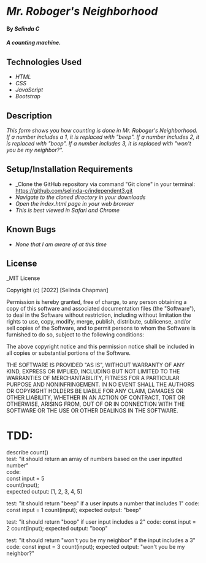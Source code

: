 
# _Mr. Roboger's Neighborhood_

#### By _**Selinda C**_

#### _A counting machine._

## Technologies Used

* _HTML_
* _CSS_
* _JavaScript_
* _Bootstrap_

## Description

_This form shows you how counting is done in Mr. Roboger's Neighborhood. If a number includes a 1, it is replaced with "beep". If a number includes 2, it is replaced with "boop". If a number includes 3, it is replaced with "won't you be my neighbor?"._

## Setup/Installation Requirements

* _Clone the GitHub repository via command "Git clone" in your terminal: https://github.com/selinda-c/independent3.git
* _Navigate to the cloned directory in your downloads_
* _Open the index.html page in your web browser_
* _This is best viewed in Safari and Chrome_

## Known Bugs

* _None that I am aware of at this time_

## License

_MIT License

Copyright (c) [2022] [Selinda Chapman]

Permission is hereby granted, free of charge, to any person obtaining a copy
of this software and associated documentation files (the "Software"), to deal
in the Software without restriction, including without limitation the rights
to use, copy, modify, merge, publish, distribute, sublicense, and/or sell
copies of the Software, and to permit persons to whom the Software is
furnished to do so, subject to the following conditions:

The above copyright notice and this permission notice shall be included in all
copies or substantial portions of the Software.

THE SOFTWARE IS PROVIDED "AS IS", WITHOUT WARRANTY OF ANY KIND, EXPRESS OR
IMPLIED, INCLUDING BUT NOT LIMITED TO THE WARRANTIES OF MERCHANTABILITY,
FITNESS FOR A PARTICULAR PURPOSE AND NONINFRINGEMENT. IN NO EVENT SHALL THE
AUTHORS OR COPYRIGHT HOLDERS BE LIABLE FOR ANY CLAIM, DAMAGES OR OTHER
LIABILITY, WHETHER IN AN ACTION OF CONTRACT, TORT OR OTHERWISE, ARISING FROM,
OUT OF OR IN CONNECTION WITH THE SOFTWARE OR THE USE OR OTHER DEALINGS IN THE
SOFTWARE.

# TDD: 
describe count()  
test: "it should return an array of numbers  based on the user inputted number"  
code:  
const input = 5  
count(input);  
expected output: [1, 2, 3, 4, 5]  

test: "it should return "beep" if a user inputs a number that includes 1"
code: 
const input = 1
count(input);
expected output: "beep"

test: "it should return "boop" if user input includes a 2"
code: 
const input = 2
count(input);
expected output: "boop"

test: "it should return "won't you be my neighbor" if the input includes a 3"
code: 
const input = 3
count(input);
expected output: "won't you be my neighbor?"
